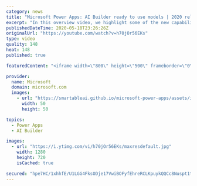 ```yaml
---
category: news
title: "Microsoft Power Apps: AI Builder ready to use models | 2020 release wave 1 overview"
excerpt: "In this overview video, we highlight some of the new capabilities included in the latest update to Microsoft Power Apps, AI Builder ready to use models.     Here are the capabilities covered:   • Entity extraction helps you by identifying and extracting people, dates, places, locations, etc. from text"
publishedDateTime: 2020-05-18T23:26:26Z
originalUrl: "https://youtube.com/watch?v=h70jOr56EKs"
type: video
quality: 148
heat: 148
published: true

featuredContent: "<iframe width=\"800\" height=\"500\" frameborder=\"0\" src=\"https://www.youtube.com/embed/h70jOr56EKs\" allow=\"accelerometer; autoplay; encrypted-media; gyroscope; picture-in-picture\" allowfullscreen></iframe>"

provider:
  name: Microsoft
  domain: microsoft.com
  images:
    - url: "https://smartableai.github.io/microsoft-power-apps/assets/images/organizations/microsoft.com-50x50.jpg"
      width: 50
      height: 50

topics:
  - Power Apps
  - AI Builder

images:
  - url: "https://i.ytimg.com/vi/h70jOr56EKs/maxresdefault.jpg"
    width: 1280
    height: 720
    isCached: true

secured: "hpe7HC/1xhhfE/U1LGG4FksODje17VwiBOFyfEhreRCLKpuykQQCc8Nuspt1tbYSqwKu2o8MQsrB6S6QkmkcnrhUmywiXFrKmr4oyojiVnhlUFiEqgzlh+j842ia4toFEpyOe8drIgbFpGVP9nsWX0WAUhlmso+Q6bKZB4Ay19xp/bXQpCfF1ozgpN2cRUu+g2PR5nrHj3uGs/ClGacTedv4q6iCtTa4517yj9I3iTXwHe2cO98eVMKICpeE5WCGLuhGvy/NhwxG4X6U/EFNkANBwT6e8eEasIhFTmAewJYP7vzbbkRUvuRQfh1YK8K1mbjMGSrTw0c9VUXNIvnaw/GrV9TzGuoJDX58/BNVx4T4NRH4JrZR4PfWSkXPUZuY44d1qs6wHbTuFlv9yEkhw+Opm2AEKshz9jEjkSMBrTuc4b3oRQViGJb8OYcaT3NA;VYeM0af29Z2rWegBsgHjBA=="
---
```


